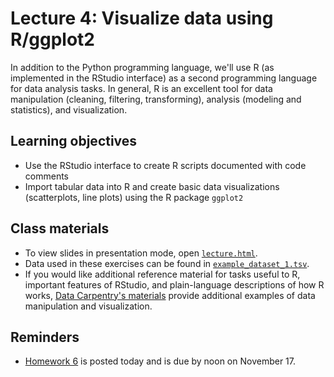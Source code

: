 # Lecture 4: Visualize data using R/ggplot2

In addition to the Python programming language, we'll use R (as implemented in the RStudio interface) as a second programming language for data analysis tasks. In general, R is an excellent tool for data manipulation (cleaning, filtering, transforming), analysis (modeling and statistics), and visualization. 

## Learning objectives

- Use the RStudio interface to create R scripts documented with code comments
- Import tabular data into R and create basic data visualizations (scatterplots, line plots) using the R package `ggplot2`

## Class materials

- To view slides in presentation mode, open [`lecture.html`](lecture.html). 
- Data used in these exercises can be found in [`example_dataset_1.tsv`](data/example_dataset_1.tsv).
- If you would like additional reference material for tasks useful to R, important features of RStudio, and plain-language descriptions of how R works, [Data Carpentry's materials](https://datacarpentry.org/R-ecology-lesson/index.html) provide additional examples of data manipulation and visualization.

## Reminders

- [Homework 6](../../homeworks/homework06/) is posted today and is due by noon on November 17. 
